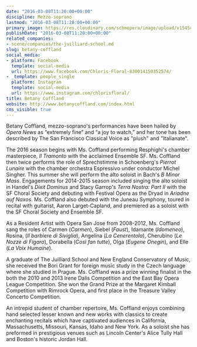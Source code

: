 ```yaml
---
date: "2016-03-08T11:20:00+00:00"
discipline: Mezzo-soprano
lastmod: "2016-03-08T11:20:00+00:00"
primary_image: https://res.cloudinary.com/schmopera/image/upload/v1545409169/media/webhook-uploads/1457435904118/2016-03-08---Betany-Coffland.jpg.jpg
publishDate: "2016-03-08T11:20:00+00:00"
related_companies:
- scene/companies/the-juilliard-school.md
slug: betany-coffland
social_media:
- platform: Facebook
  template: social-media
  url: https://www.facebook.com/Chloris-Floral-830014150352574/
- _template: people_single
  platform: Instagram
  template: social-media
  url: https://www.instagram.com/chlorisfloral/
title: Betany Coffland
website: http://www.betanycoffland.com/index.html
cms_visible: true
---
```


Betany Coffland, mezzo-soprano's performances have been hailed by *Opera News* as “extremely fine” and “a joy to watch,” and her tone has been described by The San Francisco Classical Voice as "plush" and "Italianate".

The 2016 season begins with Ms. Coffland performing Resphighi's chamber masterpiece, *Il Tramonto* with the acclaimed Ensemble SF. Ms. Coffland then twice performs the role of Sprechstimme in Schoenberg's *Pierrot Lunaire* with the chamber orchestra Espressivo under conductor Michel Singher. This summer she will perform the alto soloist in Bach's *B Minor Mass*. Engagements for 2014-2015 season included singing the alto soloist in Handel's *Dixit Dominus* and Stacy Garrop's *Terra Nostra: Part II* with the SF Choral Society and debuting with Festival Opera as the Dryad in *Ariadne auf Naxos*. Ms. Coffland also debuted with the Juneau Symphony, toured in recital with guitarist, Aaron Larget-Capland, and premiered as a soloist with the SF Choral Society and Ensemble SF.

As a Resident Artist with Opera San Jose from 2008-2012, Ms. Coffland sang the roles of Carmen (*Carmen*), Siebel (*Faust*), Idamante (*Idomeneo*), Rosina, (*Il barbiere di Siviglia*), Angelina (*La Cenerentola*), Cherubino (*Le Nozze di Figaro*), Dorabella (*Così fan tutte*), Olga (*Eugene Onegin*), and Elle (*La Voix Humaine*).

A graduate of The Juilliard School and New England Conservatory of Music, she received the Bori Grant for foreign music study in the Czech language where she studied in Prague. Ms. Coffland was a prize winning finalist in the both the 2010 and 2013 Irene Dalis Competition and the East Bay Opera League Competition. She won the Grand Prize at the Margaret Kimball Competition with Rimrock Opera, and first place in the Treasure Valley Concerto Competition.

An intrepid student of chamber repertoire, Ms. Coffland enjoys combining hand selected lesser known and new works with classics to create enchanting recitals which have captivated audiences in California, Massachusetts, Missouri, Kansas, Idaho and New York. As a soloist she has preformed in prestigious venues such as Lincoln Center's Alice Tully Hall and Boston's historic Jordan Hall.
